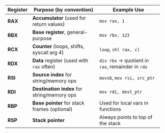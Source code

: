 | Register | Purpose (by convention)                      | Example Use                                       |
| -------- | -------------------------------------------- | ------------------------------------------------- |
| **RAX**  | **Accumulator** (used for return values)     | `mov rax, 1`                                      |
| **RBX**  | **Base register**, general-purpose           | `mov rbx, 123`                                    |
| **RCX**  | **Counter** (loops, shifts, syscall arg 4)   | `loop`, `shl rax, cl`                             |
| **RDX**  | **Data** register (used with `rax` often)    | `div rbx` → quotient in `rax`, remainder in `rdx` |
| **RSI**  | **Source index** for string/memory ops       | `movsb`, `mov rsi, src_ptr`                       |
| **RDI**  | **Destination index** for string/memory ops  | `mov rdi, dest_ptr`                               |
| **RBP**  | **Base pointer** for stack frames (optional) | Used for local vars in functions                  |
| **RSP**  | **Stack pointer**                            | Always points to top of the stack                 |
